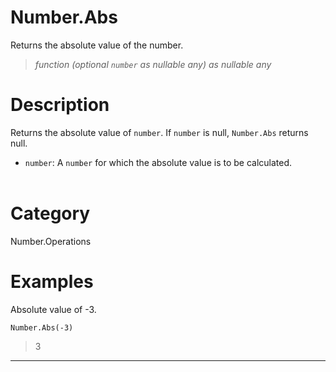 # Number.Abs
Returns the absolute value of the number.
> _function (optional <code>number</code> as nullable any) as nullable any_

# Description 
Returns the absolute value of <code>number</code>. If <code>number</code> is null, <code>Number.Abs</code> returns null.
    <ul>
        <li><code>number</code>: A <code>number</code> for which the absolute value is to be calculated.</li>        
      </ul>
# Category 
Number.Operations
# Examples 
Absolute value of -3.
```
Number.Abs(-3)
```
> 3
***
